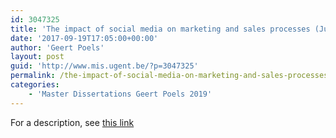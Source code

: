 ```yaml
---
id: 3047325
title: 'The impact of social media on marketing and sales processes (Justine Rousseeuw)'
date: '2017-09-19T17:05:00+00:00'
author: 'Geert Poels'
layout: post
guid: 'http://www.mis.ugent.be/?p=3047325'
permalink: /the-impact-of-social-media-on-marketing-and-sales-processes-justine-rousseeuw/
categories:
    - 'Master Dissertations Geert Poels 2019'
---
```


For a description, see [this link](http://www.mis.ugent.be/the-impact-of-social-networking-services-on-business-models-service-offerings-and-business-processes/)